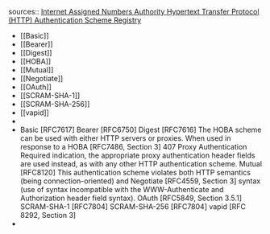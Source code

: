 sources:: [Internet Assigned Numbers Authority Hypertext Transfer Protocol (HTTP) Authentication Scheme Registry](https://www.iana.org/assignments/http-authschemes/http-authschemes.txt)

- [[Basic]]
- [[Bearer]]
- [[Digest]]
- [[HOBA]]
- [[Mutual]]
- [[Negotiate]]
- [[OAuth]]
- [[SCRAM-SHA-1]]
- [[SCRAM-SHA-256]]
- [[vapid]]
-
- Basic                      [RFC7617]
     Bearer                     [RFC6750]
     Digest                     [RFC7616]
                                                         The HOBA scheme can be used with either HTTP servers or proxies. When used in response to a
     HOBA                       [RFC7486, Section 3]     407 Proxy Authentication Required indication, the appropriate proxy authentication header
                                                         fields are used instead, as with any other HTTP authentication scheme.
     Mutual                     [RFC8120]
                                                         This authentication scheme violates both HTTP semantics (being connection-oriented) and
     Negotiate                  [RFC4559, Section 3]     syntax (use of syntax incompatible with the WWW-Authenticate and Authorization header field
                                                         syntax).
     OAuth                      [RFC5849, Section 3.5.1]
     SCRAM-SHA-1                [RFC7804]
     SCRAM-SHA-256              [RFC7804]
     vapid                      [RFC 8292, Section 3]
-